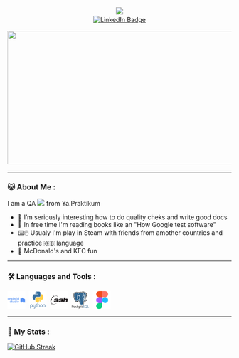 <div id="header" align="center">
  <img src="https://media.giphy.com/media/v1.Y2lkPTc5MGI3NjExZDE5YWVkYjlhYzgzMDQzN2Y2ZWNhMjM2NmJhNTUxNjhhNzVhNGJmMyZjdD1n/3o7WTL4qQCbbLLV2Pm/giphy.gif" width="100"/>
  <div id="badges">
  <a href="https://www.linkedin.com/in/AlexTLG/">
    <img src="https://img.shields.io/badge/LinkedIn-blue?style=for-the-badge&logo=linkedin&logoColor=white" alt="LinkedIn Badge"/>
  </a>
  </div>
<img src="https://komarev.com/ghpvc/?username=AlexTLG&style=flat-square&color=blue" alt=""/>
</div>

<div align="center">
  <img src="https://media.giphy.com/media/Q9aBxHn9fTqKs/giphy.gif" width="600" height="300"/>
</div>

---

### :cat: About Me :

I am a QA <img src="https://media.giphy.com/media/WUlplcMpOCEmTGBtBW/giphy.gif" width="30"> from Ya.Praktikum
- :briefcase: I’m seriously interesting how to do quality cheks and write good docs
- :microscope: In free time I'm reading books like an "How Google test software"
- :keyboard::computer_mouse: Usualy I'm play in Steam with friends from amother countries and practice :gb: language
- :fries: McDonald's and KFC fun
---
### :hammer_and_wrench: Languages and Tools :
<div>
<img src="https://raw.githubusercontent.com/devicons/devicon/1119b9f84c0290e0f0b38982099a2bd027a48bf1/icons/androidstudio/androidstudio-plain-wordmark.svg" tle="Android" alt="Android" width="40" height="40"/>&nbsp;
<img src="https://raw.githubusercontent.com/devicons/devicon/1119b9f84c0290e0f0b38982099a2bd027a48bf1/icons/python/python-original-wordmark.svg" tle="Python" alt="Python" width="40" height="40"/>&nbsp;
<img src="https://raw.githubusercontent.com/devicons/devicon/1119b9f84c0290e0f0b38982099a2bd027a48bf1/icons/ssh/ssh-original-wordmark.svg" tle="SSH" alt="SSH" width="40" height="40"/>&nbsp;
<img src="https://raw.githubusercontent.com/devicons/devicon/1119b9f84c0290e0f0b38982099a2bd027a48bf1/icons/postgresql/postgresql-original-wordmark.svg" tle="PSQL" alt="PSQL" width="40" height="40"/>&nbsp;
<img src="https://raw.githubusercontent.com/devicons/devicon/1119b9f84c0290e0f0b38982099a2bd027a48bf1/icons/figma/figma-original.svg" tle="Figma" alt="Figma" width="40" height="40"/>&nbsp;
</div>

---

### :abacus: My Stats :
[![GitHub Streak](https://streak-stats.demolab.com?user=AlexTLG&theme=dark&date_format=M%20j%5B%2C%20Y%5D&mode=weekly&type=png)](https://git.io/streak-stats)
